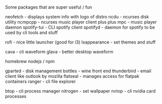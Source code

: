 Some packages that are super useful / fun

neofetch - displays system info with logo of distro
ncdu - ncurses disk utility
ncmpcpp - ncurses music player client plus plus
mpc - music player daemon
spotify-tui - CLI spotify client
spotifyd - daemon for spotify to be used by cli tools and stuff

rofi - nice little launcher (good for i3)
lxappearance - set themes and stuff

cava - cli waveform
glava - better desktop waveform

homebrew
nodejs / npm

gparted - disk management
bottles - wine front end
thunderbird - email client like outlook by mozilla
flatseal - manages access for flatpak containers
ranger - cli file explorer

btop - cli process manager
nitrogen - set wallpaper
nvtop - cli nvidia card processes
